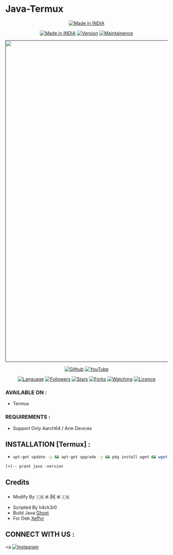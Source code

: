 # Java-Termux


<p align="center">
<a href="https://github.com/h4ck3r0/Termux-banner"><img title="Made in INDIA" src="https://img.shields.io/badge/MADE%20IN-INDIA-SCRIPT?colorA=%23ff8100&colorB=%23017e40&colorC=%23ff0000&style=for-the-badge"></a>
</p>
<p align="center">
<a href="https://github.com/h4ck3r0/Termux-banner"><img title="Made in INDIA" src="https://img.shields.io/badge/Tool-TermuxBanner-green.svg?style=flat-square"></a>
<a href="https://github.com/h4ck3r0/Termux-banner"><img title="Version" src="https://img.shields.io/badge/Version-1.3-green.svg?style=flat-square"></a>
<a href="https://github.com/h4ck3r0/Termux-banner"><img title="Maintainence" src="https://img.shields.io/badge/Maintained%3F-yes-green.svg?style=flat-square"></a>
</p>
<p align="center">
<p align="center">
 <a href=""><img src="https://user-images.githubusercontent.com/46929618/174643191-77dc1f24-ac45-48da-a285-d166b0979854.png" width="1000" hight="300"></a>
</p>
</p>
<p align="center">
<a href="https://github.com/h4ck3r0/Termux-banner"><img title="Github" src="https://img.shields.io/badge/H4Ck3R-Raj-brightgreen?style=for-the-badge&logo=github"></a>
<a href="https://youtube.com/c/h4ck3r0"><img title="YouTube" src="https://img.shields.io/badge/YouTube-H4Ck3R-red?style=for-the-badge&logo=Youtube"></a>
</p>
<p align="center">
<a href="https://github.com/h4ck3r0"><img title="Language" src="https://img.shields.io/badge/Made%20with-Bash-1f425f.svg?v=103&style=flat-square"></a>
<a href="https://github.com/h4ck3r0"><img title="Followers" src="https://img.shields.io/github/followers/h4ck3r0?color=blue&style=flat-square"></a>
<a href="https://github.com/h4ck3r0"><img title="Stars" src="https://img.shields.io/github/stars/h4ck3r0/Java-termux?color=red&style=flat-square"></a>
<a href="https://github.com/h4ck3r0"><img title="Forks" src="https://img.shields.io/github/forks/h4ck3r0/Java-termux?color=red&style=flat-square"></a>
<a href="https://github.com/h4ck3r0"><img title="Watching" src="https://img.shields.io/github/watchers/h4ck3r0/Java-termux?label=Watchers&color=blue&style=flat-square"></a>
<a href="https://github.com/h4ck3r0"><img title="Licence" src="https://img.shields.io/badge/License-MIT-blue.svg"></a>
</p>

### AVAILABLE ON :

* Termux

### REQUIREMENTS :

* Support Only Aarch64 / Arm Devices

## INSTALLATION [Termux] :

* ```bash
  apt-get update -y && apt-get upgrade -y && pkg install wget && wget https://github.com/h4ck3r0/Java-termux/releases/download/javafix.sh/javafix.sh && bash javafix.sh
```
[+]-- proot java -version
```
## Credits

* Modify By 🇮🇳 ࿗ Я͓̽K͓̽ ࿗ 🇮🇳
* Scripted By h4ck3r0
* Build Java [Ghost](https://github.com/ghost)
* For Deb [Xeffyr](https://github.com/xeffyr)

## CONNECT WITH US :

<a </a>
[![Instagram](https://img.shields.io/badge/TELEGRAM-CHANNEL-red?style=for-the-badge&logo=telegram)](https://t.me/rktechnoindians)
